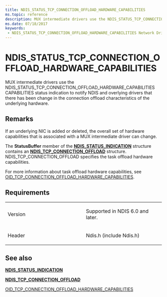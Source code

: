 ```yaml
---
title: NDIS_STATUS_TCP_CONNECTION_OFFLOAD_HARDWARE_CAPABILITIES
ms.topic: reference
description: MUX intermediate drivers use the NDIS_STATUS_TCP_CONNECTION_OFFLOAD_HARDWARE_CAPABILITIES CAPABILITIES status indication to notify NDIS and overlying drivers that there has been change in the connection offload characteristics of the underlying hardware.
ms.date: 07/18/2017
keywords:
 - NDIS_STATUS_TCP_CONNECTION_OFFLOAD_HARDWARE_CAPABILITIES Network Drivers Starting with Windows Vista
---
```


# NDIS\_STATUS\_TCP\_CONNECTION\_OFFLOAD\_HARDWARE\_CAPABILITIES


MUX intermediate drivers use the NDIS\_STATUS\_TCP\_CONNECTION\_OFFLOAD\_HARDWARE\_CAPABILITIES CAPABILITIES status indication to notify NDIS and overlying drivers that there has been change in the connection offload characteristics of the underlying hardware.

## Remarks

If an underlying NIC is added or deleted, the overall set of hardware capabilities that is associated with a MUX intermediate driver can change.

The **StatusBuffer** member of the [**NDIS\_STATUS\_INDICATION**](/windows-hardware/drivers/ddi/ndis/ns-ndis-_ndis_status_indication) structure contains an [**NDIS\_TCP\_CONNECTION\_OFFLOAD**](/windows-hardware/drivers/ddi/ntddndis/ns-ntddndis-_ndis_tcp_connection_offload) structure. NDIS\_TCP\_CONNECTION\_OFFLOAD specifies the task offload hardware capabilities.

For more information about task offload hardware capabilities, see [OID\_TCP\_CONNECTION\_OFFLOAD\_HARDWARE\_CAPABILITIES](./oid-tcp-connection-offload-hardware-capabilities.md).

## Requirements

<table>
<colgroup>
<col width="50%" />
<col width="50%" />
</colgroup>
<tbody>
<tr class="odd">
<td><p>Version</p></td>
<td><p>Supported in NDIS 6.0 and later.</p></td>
</tr>
<tr class="even">
<td><p>Header</p></td>
<td>Ndis.h (include Ndis.h)</td>
</tr>
</tbody>
</table>

## See also


[**NDIS\_STATUS\_INDICATION**](/windows-hardware/drivers/ddi/ndis/ns-ndis-_ndis_status_indication)

[**NDIS\_TCP\_CONNECTION\_OFFLOAD**](/windows-hardware/drivers/ddi/ntddndis/ns-ntddndis-_ndis_tcp_connection_offload)

[OID\_TCP\_CONNECTION\_OFFLOAD\_HARDWARE\_CAPABILITIES](./oid-tcp-connection-offload-hardware-capabilities.md)

 

